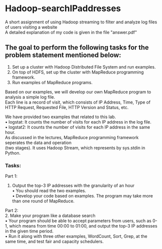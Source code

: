 # Hadoop-searchIPaddresses
A short assignment of using Hadoop streaming to filter and analyze log files of users visiting a website      
A detailed explanation of my code is given in the file "answer.pdf"
## The goal to perform the following tasks for the problem statement mentioned below:                           
1. Set up a cluster with Hadoop Distributed File System and run examples.
2. On top of HDFS, set up the cluster with MapReduce programming framework.    
3. Run examples of MapReduce programs.          

Based on our examples, we will develop our own MapReduce program to analysis a simple log file.           
Each line is a record of visit, which consists of IP Address, Time, Type of HTTP Request, Requested File, HTTP Version and Status, etc.        


We have provided two examples that related to this lab.         
• logstat: It counts the number of visits for each IP address in the log file.        
• logstat2: It counts the number of visits for each IP address in the same hour.         
As discussed in the lectures, MapReduce programming framework seperates the data and operation     
(two stages). It uses Hadoop Stream, which represents by sys.stdin in Python.          
### Tasks:                       
Part 1:                     
1. Output the top-3 IP addresses with the granularity of an hour          
• You should read the two examples.             
• Develop your code based on examples. The program may take more than one round of MapReduce.     

Part 2:                          
2. Make your program like a database search                
• Your program should be able to accept parameters from users, such as 0-1, which means from time 00:00 to 01:00, and output the top-3 IP addresses in the given time period.             
• Run it along with three other examples, WordCount, Sort, Grep, at the same time, and test fair and capacity schedulers.           

